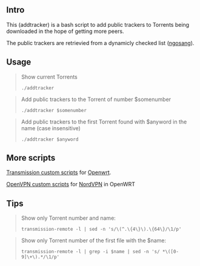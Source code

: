 ## Intro
This (addtracker) is a bash script to add public trackers to Torrents being downloaded in the hope of getting more peers.

The public trackers are retrievied from a dynamicly checked list ([ngosang](https://github.com/ngosang/trackerslist)).

## Usage
> Show current Torrents
>
> ```./addtracker```

> Add public trackers to the Torrent of number $somenumber
>
> ```./addtracker $somenumber```

> Add public trackers to the first Torrent found with $anyword in the name (case insensitive)
>
> ```./addtracker $anyword```

## More scripts

[Transmission custom scripts](../../tree/transmission) for [Openwrt](http://www.openwrt.org).

[OpenVPN custom scripts](../../tree/nordvpn/) for [NordVPN](https://ref.nordvpn.com/?id=69780735) in OpenWRT


## Tips

> Show only Torrent number and name:
>
> ```transmission-remote -l | sed -n 's/\(^.\{4\}\).\{64\}/\1/p'```

> Show only Torrent number of the first file with the $name:
>
> ```transmission-remote -l | grep -i $name | sed -n 's/ *\([0-9]\+\).*/\1/p'```
